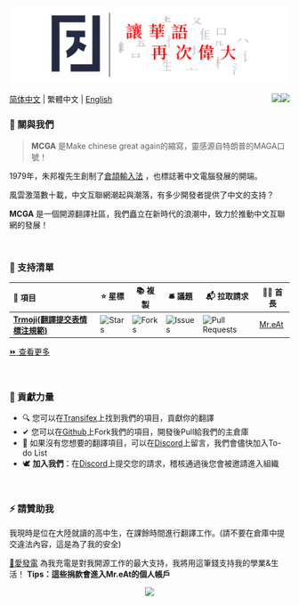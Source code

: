 ![Slogan-閥體](https://raw.githubusercontent.com/MCGA1976/.github/main/img/Slogan-閥體.png)

 [简体中文](https://github.com/MCGA1976/.github/blob/main/profile/README.md) | 繁體中文 | [English](https://github.com/MCGA1976/.github/blob/main/profile/README_en.md)
<a href="https://discord.com/channels/1223212822679392276" target="_blank"><img src="https://img.shields.io/badge/Discord-0077B5?style=for-the-badge&logo=Discord&logoColor=white" align = "right"/></a>
<a href="https://explore.transifex.com" target="_blank"><img src="https://img.shields.io/badge/transifex-%23FFFFFF.svg?style=for-the-badge&logo=transifex&logoColor=blue" align = "right"/></a>


### 👋 關與我們

> **MCGA** 是Make chinese great again的縮寫，靈感源自特朗普的MAGA口號！

1979年，朱邦複先生創制了[倉頡輸入法](https://zh.wikipedia.org/wiki/倉頡輸入法) ，也標誌著中文電腦發展的開端。

風雲激蕩數十載，中文互聯網潮起與潮落，有多少開發者提供了中文的支持？

**MCGA** 是一個開源翻譯社區，我們矗立在新時代的浪潮中，致力於推動中文互聯網的發展！

<br />

### 🧩 支持清單

| **🎁 項目**                                                   | **⭐ 星標**                                                   | **📚 複製**                                                   | **🛎 議題**                                                   | **📬 拉取請求**                                               | **🐱‍👤 首長**                          |
| :----------------------------------------------------------- | ------------------------------------------------------------ | ------------------------------------------------------------ | ------------------------------------------------------------ | ------------------------------------------------------------ | ------------------------------------ |
| [**Trmoji(翻譯提交表情標注規範)**](https://github.com/MCGA1976/trmoji) | ![Stars](https://img.shields.io/github/stars/MCGA1976/trmoji?style==flat-square&labelColor=343b41) | ![Forks](https://img.shields.io/github/forks/MCGA1976/trmoji?style==flat-square&labelColor=343b41) | ![Issues](https://img.shields.io/github/issues/MCGA1976/trmoji?style==flat-square&labelColor=343b41) | ![Pull Requests](https://img.shields.io/github/issues-pr/MCGA1976/trmoji?style==flat-square&labelColor=343b41) | [Mr.eAt](https://github.com/MreAtKC) |

[⏩ 查看更多](https://github.com/MCGA1976/.github/blob/main/Project%20List.md)

<br />

### 💏 貢獻力量

- 🔍 您可以在[Transifex](https://explore.transifex.com)上找到我們的項目，貢獻你的翻譯
- ✔ 您可以在[Github](https://github.com/MCGA1976)上Fork我們的項目，開發後Pull給我們的主倉庫
- 🤯 如果沒有您想要的翻譯項目，可以在[Discord](https://discord.com/channels/1223212822679392276)上留言，我們會儘快加入To-do List
- 🕊 **加入我們**：在[Discord](https://discord.com/channels/1223212822679392276)上提交您的請求，稽核通過後您會被邀請進入組織

<br />

### ⚡ 請贊助我

我現時是位在大陸就讀的高中生，在課餘時間進行翻譯工作。(請不要在倉庫中提交違法內容，這是為了我的安全)

[🙏愛發電](https://afdian.net/@MreAt) 為我充電是對我開源工作的最大支持，我將用這筆錢支持我的學業&生活！ **Tips：這些捐款會進入Mr.eAt的個人帳戶**

<p align="center">
  <img src="https://count.getloli.com/get/@MCGA1976">
</p>


